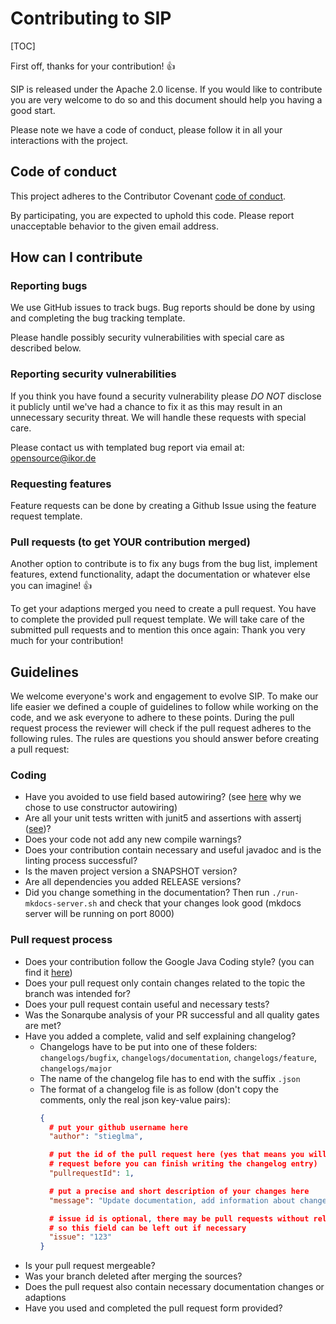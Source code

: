 # Contributing to SIP

[TOC]

First off, thanks for your contribution! :+1:

SIP is released under the Apache 2.0 license. If you would like to contribute you are very welcome to do so and this document should help you having a good start.

Please note we have a code of conduct, please follow it in all your interactions with the project.

## Code of conduct

This project adheres to the Contributor Covenant [code of conduct](./CODE_OF_CONDUCT.md).

By participating, you are expected to uphold this code. Please report unacceptable behavior to the given email address.

## How can I contribute

### Reporting bugs

We use GitHub issues to track bugs. Bug reports should be done by using and completing the bug tracking template.

Please handle possibly security vulnerabilities with special care as described below.

### Reporting security vulnerabilities

If you think you have found a security vulnerability please *DO NOT* disclose it publicly until we've had a chance to fix it as this may result in an unnecessary security threat. We will handle these requests with special care.

Please contact us with templated bug report via email at: opensource@ikor.de

### Requesting features

Feature requests can be done by creating a Github Issue using the feature request template.

### Pull requests (to get YOUR contribution merged)

Another option to contribute is to fix any bugs from the bug list, implement features, extend functionality, adapt the documentation or whatever else you can imagine! :+1:

To get your adaptions merged you need to create a pull request. You have to complete the provided pull request template. We will take care of the submitted pull requests and to mention this once again: Thank you very much for your contribution!

## Guidelines

We welcome everyone's work and engagement to evolve SIP. To make our life easier we defined a couple of guidelines to follow while working on the code, and we ask everyone to adhere to these points. During the pull request process the reviewer will check if the pull request adheres to the following rules. The rules are questions you should answer before creating a pull request:

### Coding

- Have you avoided to use field based autowiring? (see [here](http://odrotbohm.de/2013/11/why-field-injection-is-evil/) why we chose to use constructor autowiring)
- Are all your unit tests written with junit5 and assertions with assertj ([see](https://assertj.github.io/doc/))?
- Does your code not add any new compile warnings?
- Does your contribution contain necessary and useful javadoc and is the linting process successful?
- Is the maven project version a SNAPSHOT version?
- Are all dependencies you added RELEASE versions?
- Did you change something in the documentation? Then run `./run-mkdocs-server.sh` and check that your changes look good (mkdocs server will be running on port 8000)

### Pull request process

- Does your contribution follow the Google Java Coding style? (you can find it [here](https://github.com/google/google-java-format))
- Does your pull request only contain changes related to the topic the branch was intended for?
- Does your pull request contain useful and necessary tests?
- Was the Sonarqube analysis of your PR successful and all quality gates are met?
- Have you added a complete, valid and self explaining changelog?
    - Changelogs have to be put into one of these folders: `changelogs/bugfix`, `changelogs/documentation`, `changelogs/feature`, `changelogs/major`
    - The name of the changelog file has to end with the suffix `.json`
    - The format of a changelog file is as follow (don't copy the comments, only the real json key-value pairs):
      ```json
      {
        # put your github username here
        "author": "stieglma",

        # put the id of the pull request here (yes that means you will need to create the pull
        # request before you can finish writing the changelog entry)
        "pullrequestId": 1,

        # put a precise and short description of your changes here
        "message": "Update documentation, add information about changelog entries for contributors",

        # issue id is optional, there may be pull requests without related issues,
        # so this field can be left out if necessary
        "issue": "123"
      }
      ```
- Is your pull request mergeable?
- Was your branch deleted after merging the sources?
- Does the pull request also contain necessary documentation changes or adaptions
- Have you used and completed the pull request form provided?
